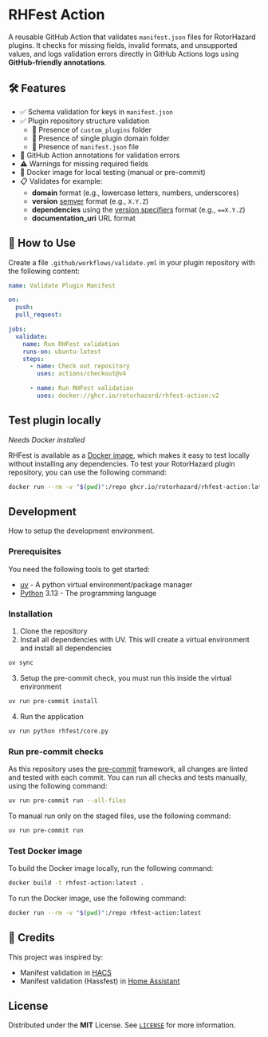 # RHFest Action

A reusable GitHub Action that validates `manifest.json` files for RotorHazard plugins. It checks for missing fields, invalid formats, and unsupported values, and logs validation errors directly in GitHub Actions logs using **GitHub-friendly annotations**.

## 🛠️ Features

- ✅ Schema validation for keys in `manifest.json`
- ✅ Plugin repository structure validation
  - 📁 Presence of `custom_plugins` folder
  - 📁 Presence of single plugin domain folder
  - 📄 Presence of `manifest.json` file
- 🚨 GitHub Action annotations for validation errors
- ⚠️ Warnings for missing required fields
- 🐳 Docker image for local testing (manual or pre-commit)
- 📋 Validates for example:
  - **domain** format (e.g., lowercase letters, numbers, underscores)
  - **version** [semver](https://semver.org) format (e.g., `X.Y.Z`)
  - **dependencies** using the [version specifiers](https://packaging.python.org/en/latest/specifications/version-specifiers/#id5) format (e.g., `==X.Y.Z`)
  - **documentation_uri** URL format

## 🚀 How to Use

Create a file `.github/workflows/validate.yml` in your plugin repository with the following content:

```yaml
name: Validate Plugin Manifest

on:
  push:
  pull_request:

jobs:
  validate:
    name: Run RHFest validation
    runs-on: ubuntu-latest
    steps:
      - name: Check out repository
        uses: actions/checkout@v4

      - name: Run RHFest validation
        uses: docker://ghcr.io/rotorhazard/rhfest-action:v2
```

## Test plugin locally

_Needs Docker installed_

RHFest is available as a [Docker image](https://github.com/RotorHazard/rhfest-action/pkgs/container/rhfest-action), which makes it easy to test locally without installing any dependencies. To test your RotorHazard plugin repository, you can use the following command:

```bash
docker run --rm -v "$(pwd)":/repo ghcr.io/rotorhazard/rhfest-action:latest
```

## Development

How to setup the development environment.

### Prerequisites

You need the following tools to get started:

- [uv] - A python virtual environment/package manager
- [Python] 3.13 - The programming language

### Installation

1. Clone the repository
2. Install all dependencies with UV. This will create a virtual environment and install all dependencies

```bash
uv sync
```

3. Setup the pre-commit check, you must run this inside the virtual environment

```bash
uv run pre-commit install
```

4. Run the application

```bash
uv run python rhfest/core.py
```

### Run pre-commit checks

As this repository uses the [pre-commit][pre-commit] framework, all changes
are linted and tested with each commit. You can run all checks and tests
manually, using the following command:

```bash
uv run pre-commit run --all-files
```

To manual run only on the staged files, use the following command:

```bash
uv run pre-commit run
```

### Test Docker image

To build the Docker image locally, run the following command:

```bash
docker build -t rhfest-action:latest .
```

To run the Docker image, use the following command:

```bash
docker run --rm -v "$(pwd)":/repo rhfest-action:latest
```

## 🌟 Credits

This project was inspired by:

- Manifest validation in [HACS](https://hacs.xyz/)
- Manifest validation (Hassfest) in [Home Assistant](https://www.home-assistant.io/)

## License

Distributed under the **MIT** License. See [`LICENSE`](LICENSE) for more information.

<!-- LINK -->
[uv]: https://docs.astral.sh/uv/
[Python]: https://www.python.org/
[pre-commit]: https://pre-commit.com/
